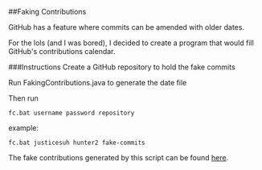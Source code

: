 ##Faking Contributions

GitHub has a feature where commits can be amended with older dates.

For the lols (and I was bored), I decided to create a program that would fill GitHub's contributions calendar.

###Instructions
Create a GitHub repository to hold the fake commits

Run FakingContributions.java to generate the date file

Then run
    
    fc.bat username password repository

example:

    fc.bat justicesuh hunter2 fake-commits
    
The fake contributions generated by this script can be found [here](https://github.com/justicesuh/for-the-lols).
